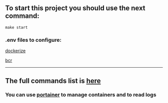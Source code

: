 ## To start this project you should use the next command:

```shell
make start
```

### .env files to configure:

[dockerize](.env)

[bcr](./src/bcr/.env)

___

## The full commands list is [here](./Makefile)

### You can use [portainer](http://localhost:9000) to manage containers and to read logs